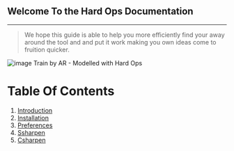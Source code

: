 ## Welcome To the Hard Ops Documentation
***

>We hope this guide is able to help you more efficiently find your away around the
tool and and put it work making you own ideas come to fruition quicker.

![image](https://raw.githubusercontent.com/mx1001/hardops_manual/master/docs/img/AR-Train3.png)
Train by AR - Modelled with Hard Ops

# Table Of Contents

1. [Introduction](intro)
2. [Installation](installation)
3. [Preferences](preferences)
4. [Ssharpen](ssharpen)
5. [Csharpen](Csharpen)
